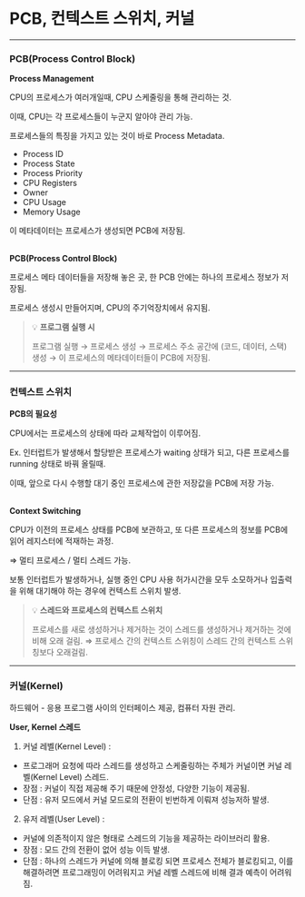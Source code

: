 # PCB, 컨텍스트 스위치, 커널

---

### PCB(Process Control Block)

**Process Management**

CPU의 프로세스가 여러개일때, CPU 스케줄링을 통해 관리하는 것.

이때, CPU는 각 프로세스들이 누군지 알아야 관리 가능.

프로세스들의 특징을 가지고 있는 것이 바로 Process Metadata.

- Process ID
- Process State
- Process Priority
- CPU Registers
- Owner
- CPU Usage
- Memory Usage

이 메타데이터는 프로세스가 생성되면 PCB에 저장됨.
</br></br>

**PCB(Process Control Block)**

프로세스 메타 데이터들을 저장해 놓은 곳, 한 PCB 안에는 하나의 프로세스 정보가 저장됨.

프로세스 생성시 만들어지며, CPU의 주기억장치에서 유지됨.

> 💡 **프로그램 실행 시**
>
> 프로그램 실행 → 프로세스 생성 → 프로세스 주소 공간에 (코드, 데이터, 스택) 생성 → 이 프로세스의 메타데이터들이 PCB에 저장됨.

---

### 컨텍스트 스위치

**PCB의 필요성**

CPU에서는 프로세스의 상태에 따라 교체작업이 이루어짐.

Ex. 인터럽트가 발생해서 할당받은 프로세스가 waiting 상태가 되고, 다른 프로세스를 running 상태로 바꿔 올릴때.

이때, 앞으로 다시 수행할 대기 중인 프로세스에 관한 저장값을 PCB에 저장 가능.
</br></br>

**Context Switching**

CPU가 이전의 프로세스 상태를 PCB에 보관하고, 또 다른 프로세스의 정보를 PCB에 읽어 레지스터에 적재하는 과정.

⇒ 멀티 프로세스 / 멀티 스레드 가능.

보통 인터럽트가 발생하거나, 실행 중인 CPU 사용 허가시간을 모두 소모하거나 입출력을 위해 대기해야 하는 경우에 컨텍스트 스위치 발생.

> 💡 **스레드와 프로세스의 컨텍스트 스위치**
>
> 프로세스를 새로 생성하거나 제거하는 것이 스레드를 생성하거나 제거하는 것에 비해 오래 걸림.
> ⇒ 프로세스 간의 컨텍스트 스위칭이 스레드 간의 컨텍스트 스위칭보다 오래걸림.

---

### 커널(Kernel)

하드웨어 - 응용 프로그램 사이의 인터페이스 제공, 컴퓨터 자원 관리.

**User, Kernel 스레드**

1. 커널 레벨(Kernel Level) :

- 프로그래머 요청에 따라 스레드를 생성하고 스케줄링하는 주체가 커널이면 커널 레벨(Kernel Level) 스레드.
- 장점 : 커널이 직접 제공해 주기 때문에 안정성, 다양한 기능이 제공됨.
- 단점 : 유저 모드에서 커널 모드로의 전환이 빈번하게 이뤄져 성능저하 발생.

2. 유저 레벨(User Level) :

- 커널에 의존적이지 않은 형태로 스레드의 기능을 제공하는 라이브러리 활용.
- 장점 : 모드 간의 전환이 없어 성능 이득 발생.
- 단점 : 하나의 스레드가 커널에 의해 블로킹 되면 프로세스 전체가 블로킹되고, 이를 해결하려면 프로그래밍이 어려워지고 커널 레벨 스레드에 비해 결과 예측이 어려워짐.
